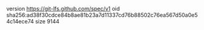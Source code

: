 version https://git-lfs.github.com/spec/v1
oid sha256:ad38f30cdce84b8ae81b23a7d11337cd76b88502c76ea567d50a0e54c14ece74
size 9144
